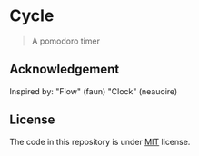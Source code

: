 Cycle
====
> A pomodoro timer

## Acknowledgement

Inspired by: 
"Flow" (faun)
"Clock" (neauoire)

## License

The code in this repository is under [MIT](http://opensource.org/licenses/MIT) license.
